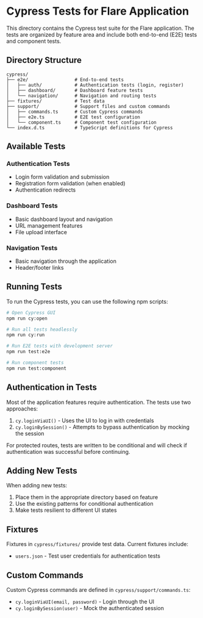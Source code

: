 # Cypress Tests for Flare Application

This directory contains the Cypress test suite for the Flare application. The tests are organized by feature area and include both end-to-end (E2E) tests and component tests.

## Directory Structure

```
cypress/
├── e2e/                 # End-to-end tests
│   ├── auth/            # Authentication tests (login, register)
│   ├── dashboard/       # Dashboard feature tests
│   └── navigation/      # Navigation and routing tests
├── fixtures/            # Test data
├── support/             # Support files and custom commands
│   ├── commands.ts      # Custom Cypress commands
│   ├── e2e.ts           # E2E test configuration
│   └── component.ts     # Component test configuration
└── index.d.ts           # TypeScript definitions for Cypress
```

## Available Tests

### Authentication Tests

- Login form validation and submission
- Registration form validation (when enabled)
- Authentication redirects

### Dashboard Tests

- Basic dashboard layout and navigation
- URL management features
- File upload interface

### Navigation Tests

- Basic navigation through the application
- Header/footer links

## Running Tests

To run the Cypress tests, you can use the following npm scripts:

```bash
# Open Cypress GUI
npm run cy:open

# Run all tests headlessly
npm run cy:run

# Run E2E tests with development server
npm run test:e2e

# Run component tests
npm run test:component
```

## Authentication in Tests

Most of the application features require authentication. The tests use two approaches:

1. `cy.loginViaUI()` - Uses the UI to log in with credentials
2. `cy.loginBySession()` - Attempts to bypass authentication by mocking the session

For protected routes, tests are written to be conditional and will check if authentication was successful before continuing.

## Adding New Tests

When adding new tests:

1. Place them in the appropriate directory based on feature
2. Use the existing patterns for conditional authentication
3. Make tests resilient to different UI states

## Fixtures

Fixtures in `cypress/fixtures/` provide test data. Current fixtures include:

- `users.json` - Test user credentials for authentication tests

## Custom Commands

Custom Cypress commands are defined in `cypress/support/commands.ts`:

- `cy.loginViaUI(email, password)` - Login through the UI
- `cy.loginBySession(user)` - Mock the authenticated session
